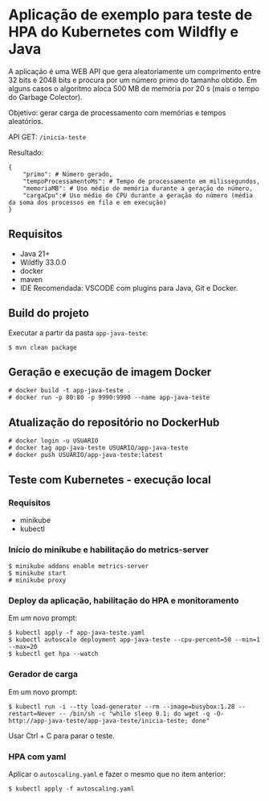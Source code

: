 # Aplicação de exemplo para teste de HPA do Kubernetes com Wildfly e Java

A aplicação é uma WEB API que gera aleatoriamente um comprimento entre 32 bits e 2048 bits e procura por um número primo do tamanho obtido. Em alguns casos o algoritmo aloca 500 MB de memória por 20 s (mais o tempo do Garbage Colector).

Objetivo: gerar carga de processamento com memórias e tempos aleatórios.

API GET: `/inicia-teste`

Resultado: 
```
{
    "primo": # Número gerado,
    "tempoProcessamentoMs": # Tempo de processamento em milissegundos,
    "memoriaMB": # Uso médio de memória durante a geração do número,
    "cargaCpu":# Uso médio de CPU durante a geração do número (média da soma dos processos em fila e em execução)
}
```

## Requisitos
- Java 21+
- Wildfly 33.0.0
- docker
- maven
- IDE Recomendada: VSCODE com plugins para Java, Git e Docker.

## Build do projeto
Executar a partir da pasta `app-java-teste`:
```
$ mvn clean package
```

## Geração e execução de imagem Docker
```
# docker build -t app-java-teste .
# docker run -p 80:80 -p 9990:9990 --name app-java-teste 
```

## Atualização do repositório no DockerHub
```
# docker login -u USUARIO
# docker tag app-java-teste USUARIO/app-java-teste
# docker push USUARIO/app-java-teste:latest
```

## Teste com Kubernetes - execução local
### Requisitos
- minikube
- kubectl

### Início do minikube e habilitação do metrics-server
```
$ minikube addons enable metrics-server
$ minikube start
# minikube proxy
```

### Deploy da aplicação, habilitação do HPA e monitoramento
Em um novo prompt:
```
$ kubectl apply -f app-java-teste.yaml
$ kubectl autoscale deployment app-java-teste --cpu-percent=50 --min=1 --max=20
$ kubectl get hpa --watch
```

### Gerador de carga
Em um novo prompt:
```
$ kubectl run -i --tty load-generator --rm --image=busybox:1.28 --restart=Never -- /bin/sh -c "while sleep 0.1; do wget -q -O- http://app-java-teste/app-java-teste/inicia-teste; done"
```

Usar Ctrl + C para parar o teste.

### HPA com yaml
Aplicar o `autoscaling.yaml` e fazer o mesmo que no item anterior:
```
$ kubectl apply -f autoscaling.yaml
```


